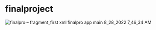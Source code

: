 # finalproject

![finalpro – fragment_first xml  finalpro app main  8_28_2022 7_46_34 AM](https://user-images.githubusercontent.com/109873009/187058929-ed611eb0-aad1-428c-b5ed-b10dee1a0a37.png)
